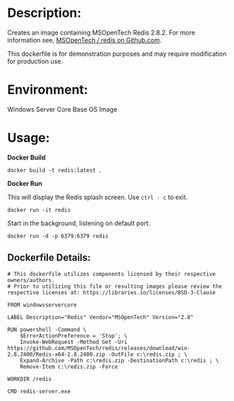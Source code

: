 # Description:

Creates an image containing MSOpenTech Redis 2.8.2. For more information see, [MSOpenTech / redis on Github.com](https://github.com/MSOpenTech/redis/releases).

This dockerfile is for demonstration purposes and may require modification for production use. 

# Environment:

Windows Server Core Base OS Image

# Usage:

**Docker Build**

```
docker build -t redis:latest .
```

**Docker Run** 

This will display the Redis splash screen. Use `ctrl - c` to exit.  

```
docker run -it redis
```

Start in the background, listening on default port.

```
docker run -d -p 6379:6379 redis
```

## Dockerfile Details:
```
# This dockerfile utilizes components licensed by their respective owners/authors.
# Prior to utilizing this file or resulting images please review the respective licenses at: https://libraries.io/licenses/BSD-3-Clause

FROM windowsservercore

LABEL Description="Redis" Vendor="MSOpenTech" Version="2.8"

RUN powershell -Command \
	$ErrorActionPreference = 'Stop'; \
	Invoke-WebRequest -Method Get -Uri https://github.com/MSOpenTech/redis/releases/download/win-2.8.2400/Redis-x64-2.8.2400.zip -OutFile c:\redis.zip ; \
	Expand-Archive -Path c:\redis.zip -DestinationPath c:\redis ; \
	Remove-Item c:\redis.zip -Force

WORKDIR /redis

CMD redis-server.exe
```


